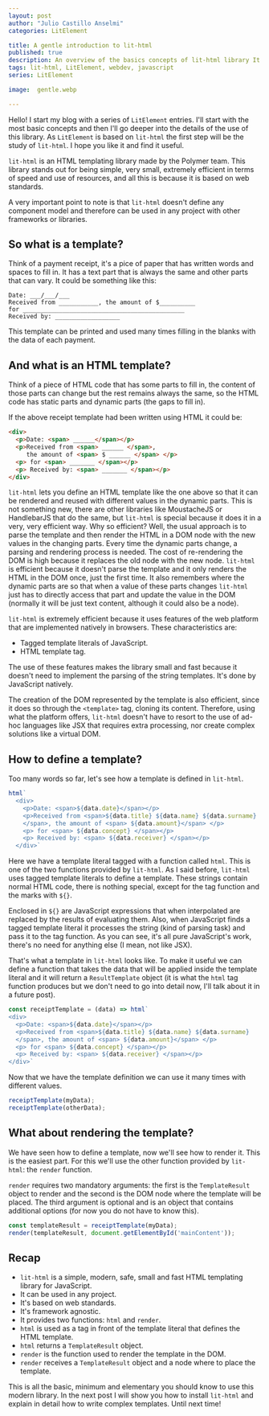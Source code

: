 ```yaml
---
layout: post
author: "Julio Castillo Anselmi"
categories: LitElement

title: A gentle introduction to lit-html
published: true
description: An overview of the basics concepts of lit-html library It is the first post of a serie about lit-html and LitElement.
tags: lit-html, LitElement, webdev, javascript
series: LitElement

image:  gentle.webp

---
```



Hello! I start my blog with a series of `LitElement` entries. I'll start with the most basic concepts and then I'll go deeper into the details of the use of this library. As `LitElement` is based on `lit-html` the first step will be the study of `lit-html`. I hope you like it and find it useful.

`lit-html` is an HTML templating library made by the Polymer team. This library stands out for being simple, very small, extremely efficient in terms of speed and use of resources, and all this is because it is based on web standards.

A very important point to note is that `lit-html` doesn't define any component model and therefore can be used in any project with other frameworks or libraries.

## So what is a template?
Think of a payment receipt, it's a pice of paper that has written words and spaces to fill in. It has a text part that is always the same and other parts that can vary. It could be something like this:

```
Date: ___/___/___
Received from ___________, the amount of $__________
for _____________________________________________
Received by: __________________
```

This template can be printed and used many times filling in the blanks with the data of each payment.

## And what is an HTML template?
Think of a piece of HTML code that has some parts to fill in, the content of those parts can change but the rest remains always the same, so the HTML code has static parts and dynamic parts (the gaps to fill in).

If the above receipt template had been written using HTML it could be:

```html
<div>
  <p>Date: <span> ______</span></p>
  <p>Received from <span> ______ </span>, 
     the amount of <span> $ ______ </span> </p>
  <p> for <span> _______ </span></p>
  <p> Received by: <span> _______ </span></p>
</div>
```

`lit-html` lets you define an HTML template like the one above so that it can be rendered and reused with different values in the dynamic parts. This is not something new, there are other libraries like MoustacheJS or HandlebarJS that do the same, but `lit-html` is special because it does it in a very, very efficient way. Why so efficient? Well, the usual approach is to parse the template and then render the HTML in a DOM node  with the new values in the changing parts. Every time the dynamic parts change, a parsing and rendering process is needed. The cost of re-rendering the DOM is high because it replaces the old node with the new node. `lit-html` is efficient because it doesn't parse the template and it only renders the HTML in the DOM once, just the first time. It also remembers where the dynamic parts are so that when a value of these parts changes `lit-html` just has to directly access that part and update the value in the DOM (normally it will be just text content, although it could also be a node).

`lit-html` is extremely efficient because it uses features of the web platform that are implemented natively in browsers. These characteristics are:
* Tagged template literals of JavaScript.
* HTML template tag.

The use of these features makes the library small and fast because it doesn't need to implement the parsing of the string templates. It's done by JavaScript natively.

The creation of the DOM represented by the template is also efficient, since it does so through the `<template>` tag, cloning its content.
Therefore, using what the platform offers, `lit-html` doesn't have to resort to the use of ad-hoc languages like JSX that requires extra processing, nor create complex solutions like a virtual DOM.

## How to define a template?
Too many words so far, let's see how a template is defined in `lit-html`.

```javascript
html`
  <div>
    <p>Date: <span>${data.date}</span></p>
    <p>Received from <span>${data.title} ${data.name} ${data.surname} 
    </span>, the amount of <span> ${data.amount}</span> </p>
    <p> for <span> ${data.concept} </span></p>
    <p> Received by: <span> ${data.receiver} </span></p>
  </div>`
```

Here we have a template literal tagged with a function called `html`. This is one of the two functions provided by `lit-html`.
As I said before, `lit-html` uses tagged template literals to define a template. These strings contain normal HTML code, there is nothing special, except for the tag function and the marks with `${}`.

Enclosed in `${}` are JavaScript expressions that when interpolated are replaced by the results of evaluating them. Also, when JavaScript finds a tagged template literal it processes the string (kind of parsing task) and pass it to the tag function. As you can see, it's all pure JavaScript's work, there's no need for anything else (I mean, not like JSX).

That's what a template in `lit-html` looks like. To make it useful we can define a function that takes the data that will be applied inside the template literal and it will return a `ResultTemplate` object (it is what the `html` tag function produces but we don't need to go into detail now, I'll talk about it in a future post).

```javascript
const receiptTemplate = (data) => html`
<div>
  <p>Date: <span>${data.date}</span></p>
  <p>Received from <span>${data.title} ${data.name} ${data.surname} 
  </span>, the amount of <span> ${data.amount}</span> </p>
  <p> for <span> ${data.concept} </span></p>
  <p> Received by: <span> ${data.receiver} </span></p>
</div>`
```

Now that we have the template definition we can use it many times with different values.

```javascript
receiptTemplate(myData);
receiptTemplate(otherData);
```

## What about rendering the template?
We have seen how to define a template, now we'll see how to render it. This is the easiest part. For this we'll use the other function provided by `lit-html`: the `render` function.

`render` requires two mandatory arguments: the first is the `TemplateResult` object to render and the second is the DOM node where the template will be placed. The third argument is optional and is an object that contains additional options (for now you do not have to know this).

```javascript
const templateResult = receiptTemplate(myData);
render(templateResult, document.getElementById('mainContent'));
```

## Recap

* `lit-html` is a simple, modern, safe, small and fast HTML templating library for JavaScript.
* It can be used in any project.
* It's based on web standards.
* It's framework agnostic.
* It provides two functions: `html` and `render`.
* `html` is used as a tag in front of the template literal that defines the HTML template.
* `html` returns a `TemplateResult` object.
* `render` is the function used to render the template in the DOM.
* `render` receives a `TemplateResult` object and a node where to place the template.

This is all the basic, minimum and elementary you should know to use this modern library. In the next post I will show you how to install `lit-html` and explain in detail how to write complex templates. Until next time!